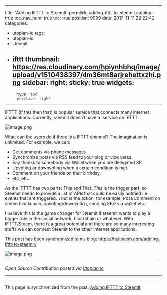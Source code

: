
---
title: 'Adding IFTTT to SteemIt'
permlink: adding-ifttt-to-steemit
catalog: true
toc_nav_num: true
toc: true
position: 9999
date: 2017-11-11 22:22:42
categories:
- utopian-io
tags:
- utopian-io
- steemit
- ifttt
thumbnail: https://res.cloudinary.com/hpiynhbhq/image/upload/v1510438397/dm36mt8arjrehettxzhi.png
sidebar:
    right:
        sticky: true
widgets:
    -
        type: toc
        position: right
---


IFTTT (If this then that) is popular service that connects many internet applications. Currently, steemit doesn't have a 'service on IFTTT.

![image.png](https://res.cloudinary.com/hpiynhbhq/image/upload/v1510438397/dm36mt8arjrehettxzhi.png)

What can the users do if there is a IFTTT channel? The imagination is unlimited. For example, we can:

- Get comments via phone messages
- Synchronize posts via RSS feed to your blog or vice versa.
- Say thanks to somebody via Wallet when you are delegated SP.
- Upvoting or downvoting when a certain condition is met.
- Comment on your friends on their birthday.
- etc, etc.

As the IFTTT has two parts:  This and That. *This* is the trigger part, so Steemit needs to provide a list of APIs that could be easily notified i.e. events that are triggered. *That* is the action, for example, Post/Comment on steem blockchain, upvoting/downvoting, sending SBD via wallet etc.

I believe this is the game changer for Steemit if steemit wants to play a bigger role in the social network, blockchain or whatever. With IFTTT/Steem, there is a great potential and there are so many interesting stuffs we can connect Steemit to the other internet applications.

This post has been synchronized to my blog:  https://helloacm.com/adding-ifttt-to-steemit/

![image.png](https://res.cloudinary.com/hpiynhbhq/image/upload/v1510438939/u78erq1qlvfpnzsef1k4.png)
<br /><hr/><em>Open Source Contribution posted via <a href="https://utopian.io/utopian-io/@justyy/adding-ifttt-to-steemit">Utopian.io</a></em><hr/>

- - -

This page is synchronized from the post: [Adding IFTTT to SteemIt](https://steemit.com/@justyy/adding-ifttt-to-steemit)
